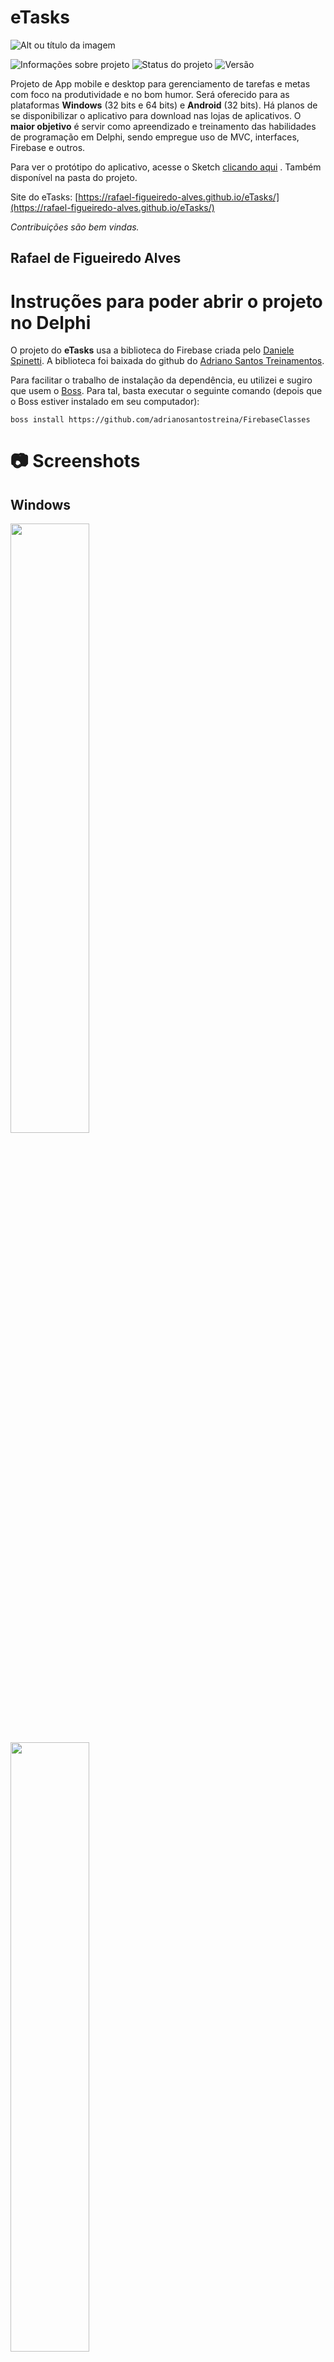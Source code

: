 # eTasks

![Alt ou título da imagem](https://github.com/rafael-figueiredo-alves/eTasks/blob/master/Imagens/eTasks_logo.png)

![Informações sobre projeto](https://img.shields.io/badge/Vers%C3%A3o%20do%20Delphi-10.3.3%20Community-brightgreen)
![Status do projeto](https://img.shields.io/badge/Status%20do%20Projeto-Em%20constru%C3%A7%C3%A3o-brightgreen)
![Versão](https://img.shields.io/badge/Vers%C3%A3o%20do%20Projeto-1.0.1-brightgreen)
 
 Projeto de App mobile e desktop para gerenciamento de tarefas e metas com foco na produtividade e no bom humor. Será oferecido para as plataformas **Windows** (32 bits e 64 bits) e **Android** (32 bits). Há planos de se disponibilizar o aplicativo para download nas lojas de aplicativos. O **maior objetivo** é servir como apreendizado e treinamento das habilidades de programação em Delphi, sendo empregue uso de MVC, interfaces, Firebase e outros.
 
 Para ver o protótipo do aplicativo, acesse o Sketch [clicando aqui](https://sketch.cloud/s/f97cac13-7538-47a1-83b1-7e8e9286ff87) . Também disponível na pasta do projeto.
 
 Site do eTasks: [https://rafael-figueiredo-alves.github.io/eTasks/](https://rafael-figueiredo-alves.github.io/eTasks/)
 
 _Contribuições são bem vindas._

 ## Rafael de Figueiredo Alves

 # Instruções para poder abrir o projeto no Delphi

O projeto do **eTasks** usa a biblioteca do Firebase criada pelo [Daniele Spinetti](https://github.com/spinettaro). A biblioteca foi baixada do github do [Adriano Santos Treinamentos](https://github.com/adrianosantostreina/FirebaseClasses).

Para facilitar o trabalho de instalação da dependência, eu utilizei e sugiro que usem o [Boss](https://github.com/HashLoad/boss). Para tal, basta executar o seguinte comando (depois que o Boss estiver instalado em seu computador):

`boss install https://github.com/adrianosantostreina/FirebaseClasses`

 # :camera: Screenshots

 ## Windows

<img src="https://github.com/rafael-figueiredo-alves/eTasks/blob/master/Imagens/screenshots/Windows/Windows_splash.png" width="50%" height="50%">

<img src="https://github.com/rafael-figueiredo-alves/eTasks/blob/master/Imagens/screenshots/Windows/Windows_main_form.png" width="50%" height="50%">
 
 <img src="https://github.com/rafael-figueiredo-alves/eTasks/blob/master/Imagens/screenshots/Windows/Windows_main_form_2.png" width="50%" height="50%">

 <img src="https://github.com/rafael-figueiredo-alves/eTasks/blob/master/Imagens/screenshots/Windows/Windows_main_form_menu.png" width="50%" height="50%">

## Android

<img src="https://github.com/rafael-figueiredo-alves/eTasks/blob/master/Imagens/screenshots/Android/eTasks_001.jpg" width="33%" height="33%"> <img src="https://github.com/rafael-figueiredo-alves/eTasks/blob/master/Imagens/screenshots/Android/eTasks_002.jpg" width="33%" height="33%"> <img src="https://github.com/rafael-figueiredo-alves/eTasks/blob/master/Imagens/screenshots/Android/eTasks_003.jpg" width="33%" height="33%"> <img src="https://github.com/rafael-figueiredo-alves/eTasks/blob/master/Imagens/screenshots/Android/eTasks_004.jpg" width="33%" height="33%"> <img src="https://github.com/rafael-figueiredo-alves/eTasks/blob/master/Imagens/screenshots/Android/eTasks_005.jpg" width="33%" height="33%"> <img src="https://github.com/rafael-figueiredo-alves/eTasks/blob/master/Imagens/screenshots/Android/eTasks_006.jpg" width="33%" height="33%"> <img src="https://github.com/rafael-figueiredo-alves/eTasks/blob/master/Imagens/screenshots/Android/eTasks_007.jpg" width="33%" height="33%"> <img src="https://github.com/rafael-figueiredo-alves/eTasks/blob/master/Imagens/screenshots/Android/eTasks_008.jpg" width="33%" height="33%"> <img src="https://github.com/rafael-figueiredo-alves/eTasks/blob/master/Imagens/screenshots/Android/eTasks_009.jpg" width="33%" height="33%"> <img src="https://github.com/rafael-figueiredo-alves/eTasks/blob/master/Imagens/screenshots/Android/eTasks_010.jpg" width="33%" height="33%"> <img src="https://github.com/rafael-figueiredo-alves/eTasks/blob/master/Imagens/screenshots/Android/eTasks_011.jpg" width="33%" height="33%"> <img src="https://github.com/rafael-figueiredo-alves/eTasks/blob/master/Imagens/screenshots/Android/eTasks_012.jpg" width="33%" height="33%"> <img src="https://github.com/rafael-figueiredo-alves/eTasks/blob/master/Imagens/screenshots/Android/eTasks_013.jpg" width="33%" height="33%"> <img src="https://github.com/rafael-figueiredo-alves/eTasks/blob/master/Imagens/screenshots/Android/eTasks_014.jpg" width="33%" height="33%"> <img src="https://github.com/rafael-figueiredo-alves/eTasks/blob/master/Imagens/screenshots/Android/eTasks_015.jpg" width="33%" height="33%"> <img src="https://github.com/rafael-figueiredo-alves/eTasks/blob/master/Imagens/screenshots/Android/eTasks_016.jpg" width="33%" height="33%"> <img src="https://github.com/rafael-figueiredo-alves/eTasks/blob/master/Imagens/screenshots/Android/eTasks_017.jpg" width="33%" height="33%"> <img src="https://github.com/rafael-figueiredo-alves/eTasks/blob/master/Imagens/screenshots/Android/eTasks_018.jpg" width="33%" height="33%">

